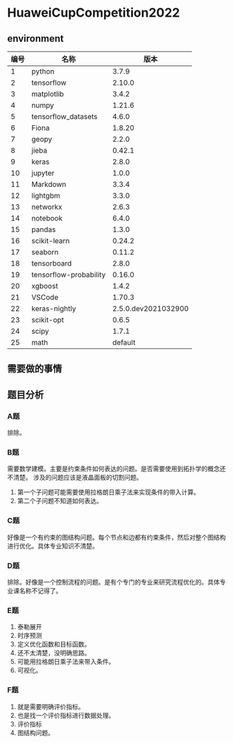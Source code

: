 # HuaweiCupCompetition2022

## environment

|编号|名称|版本|
|---|---|---|
|1|python|3.7.9|
|2|tensorflow|2.10.0|
|3|matplotlib|3.4.2|
|4|numpy|1.21.6|
|5|tensorflow_datasets|4.6.0|
|6|Fiona|1.8.20|
|7|geopy|2.2.0|
|8|jieba|0.42.1|
|9|keras|2.8.0|
|10|jupyter|1.0.0|
|11|Markdown|3.3.4|
|12|lightgbm|3.3.0|
|13|networkx|2.6.3|
|14|notebook|6.4.0|
|15|pandas|1.3.0|
|16|scikit-learn|0.24.2|
|17|seaborn|0.11.2|
|18|tensorboard|2.8.0|
|19|tensorflow-probability|0.16.0|
|20|xgboost|1.4.2|
|21|VSCode|1.70.3|
|22|keras-nightly|2.5.0.dev2021032900|
|23|scikit-opt|0.6.5|
|24|scipy|1.7.1|
|25|math|default|

## 需要做的事情

## 题目分析

### A题

排除。

### B题

需要数学建模。主要是约束条件如何表达的问题。是否需要使用到拓扑学的概念还不清楚。
涉及的问题应该是液晶面板的切割问题。

1. 第一个子问题可能需要使用拉格朗日乘子法来实现条件的带入计算。
2. 第二个子问题不知道如何表达。

### C题

好像是一个有约束的图结构问题。每个节点和边都有约束条件，然后对整个图结构进行优化。具体专业知识不清楚。

### D题

排除。好像是一个控制流程的问题。是有个专门的专业来研究流程优化的。具体专业课名称不记得了。

### E题

1. 泰勒展开
2. 时序预测
3. 定义优化函数和目标函数。
4. 还不太清楚，没明确思路。
5. 可能用拉格朗日乘子法来带入条件。
6. 可视化。

### F题

1. 就是需要明确评价指标。
2. 也是找一个评价指标进行数据处理。
3. 评价指标
4. 图结构问题。


